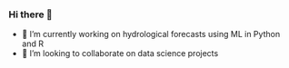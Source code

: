 ### Hi there 👋

- 🔭 I’m currently working on hydrological forecasts using ML in Python and R
- 👯 I’m looking to collaborate on data science projects


